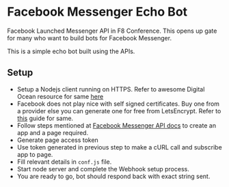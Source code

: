 # Facebook Messenger Echo Bot
Facebook Launched Messenger API in F8 Conference. This opens up gate for many who want to build bots for Facebook Messenger.

This is a simple echo bot built using the APIs.

Setup
---------------------------
- Setup a Nodejs client running on HTTPS. Refer to awesome Digital Ocean resource for same [here]('https://www.digitalocean.com/community/tutorials/how-to-set-up-a-node-js-application-for-production-on-ubuntu-14-04')
- Facebook does not play nice with self signed certificates. Buy one from a provider else you can generate one for free from LetsEncrypt. Refer to [this](https://www.digitalocean.com/community/tutorials/how-to-secure-nginx-with-let-s-encrypt-on-ubuntu-14-04) guide for same.
- Follow steps mentioned at [Facebook Messenger API docs](https://developers.facebook.com/docs/messenger-platform/implementation) to create an app and a page required.
- Generate page access token
- Use token generated in previous step to make a cURL call and subscribe app to page.
- Fill relevant details in `conf.js` file.
- Start node server and complete the Webhook setup process.
- You are ready to go, bot should respond back with exact string sent.